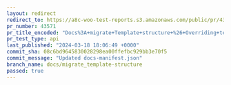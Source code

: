```yaml
---
layout: redirect
redirect_to: https://a8c-woo-test-reports.s3.amazonaws.com/public/pr/43571/api/index.html
pr_number: 43571
pr_title_encoded: "Docs%3A+migrate+Template+structure+%26+Overriding+templates+via+a+theme"
pr_test_type: api
last_published: "2024-03-18 18:06:49 +0000"
commit_sha: 08c6bd9645830028298ea00ffefbc929bb3e70f5
commit_message: "Updated docs-manifest.json"
branch_name: docs/migrate_template-structure
passed: true
---
```

